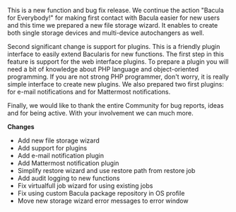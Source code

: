 
This is a new function and bug fix release. We continue the action "Bacula for
Everybody!" for making first contact with Bacula easier for new users and this
time we prepared a new file storage wizard. It enables to create both single
storage devices and multi-device autochangers as well.

Second significant change is support for plugins. This is a friendly plugin
interface to easily extend Bacularis for new functions. The first step in this
feature is support for the web interface plugins. To prepare a plugin you will
need a bit of knowledge about PHP language and object-oriented programming. If
you are not strong PHP programmer, don't worry, it is really simple interface
to create new plugins. We also prepared two first plugins: for e-mail
notifications and for Mattermost notifications.

Finally, we would like to thank the entire Community for bug reports, ideas and
for being active. With your involvement we can much more.

**Changes**
 - Add new file storage wizard
 - Add support for plugins
 - Add e-mail notification plugin
 - Add Mattermost notification plugin
 - Simplify restore wizard and use restore path from restore job
 - Add audit logging to new functions
 - Fix virtualfull job wizard for using existing jobs
 - Fix using custom Bacula package repository in OS profile
 - Move new storage wizard error messages to error window

